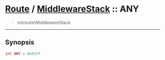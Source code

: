 # [Route](route.md) / [MiddlewareStack](route-MiddlewareStack.md) :: ANY
 > im\route\MiddlewareStack
____

## Synopsis
```php
int ANY = 0x01FF
```
